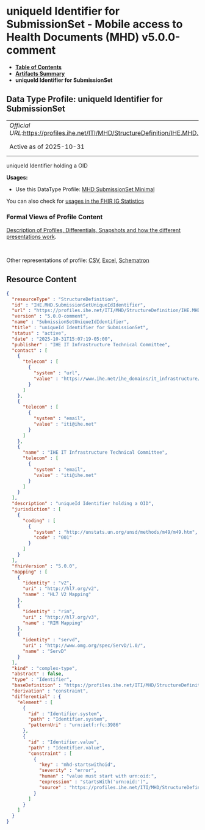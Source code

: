 # uniqueId Identifier for SubmissionSet - Mobile access to Health Documents (MHD) v5.0.0-comment

* [**Table of Contents**](toc.md)
* [**Artifacts Summary**](artifacts.md)
* **uniqueId Identifier for SubmissionSet**

## Data Type Profile: uniqueId Identifier for SubmissionSet 

| | |
| :--- | :--- |
| *Official URL*:https://profiles.ihe.net/ITI/MHD/StructureDefinition/IHE.MHD.SubmissionSetUniqueIdIdentifier | *Version*:5.0.0-comment |
| Active as of 2025-10-31 | *Computable Name*:SubmissionSetUniqueIdIdentifier |

 
uniqueId Identifier holding a OID 

**Usages:**

* Use this DataType Profile: [MHD SubmissionSet Minimal](StructureDefinition-IHE.MHD.Minimal.SubmissionSet.md)

You can also check for [usages in the FHIR IG Statistics](https://packages2.fhir.org/xig/ihe.iti.mhd|current/StructureDefinition/IHE.MHD.SubmissionSetUniqueIdIdentifier)

### Formal Views of Profile Content

 [Description of Profiles, Differentials, Snapshots and how the different presentations work](http://build.fhir.org/ig/FHIR/ig-guidance/readingIgs.html#structure-definitions). 

 

Other representations of profile: [CSV](StructureDefinition-IHE.MHD.SubmissionSetUniqueIdIdentifier.csv), [Excel](StructureDefinition-IHE.MHD.SubmissionSetUniqueIdIdentifier.xlsx), [Schematron](StructureDefinition-IHE.MHD.SubmissionSetUniqueIdIdentifier.sch) 



## Resource Content

```json
{
  "resourceType" : "StructureDefinition",
  "id" : "IHE.MHD.SubmissionSetUniqueIdIdentifier",
  "url" : "https://profiles.ihe.net/ITI/MHD/StructureDefinition/IHE.MHD.SubmissionSetUniqueIdIdentifier",
  "version" : "5.0.0-comment",
  "name" : "SubmissionSetUniqueIdIdentifier",
  "title" : "uniqueId Identifier for SubmissionSet",
  "status" : "active",
  "date" : "2025-10-31T15:07:19-05:00",
  "publisher" : "IHE IT Infrastructure Technical Committee",
  "contact" : [
    {
      "telecom" : [
        {
          "system" : "url",
          "value" : "https://www.ihe.net/ihe_domains/it_infrastructure/"
        }
      ]
    },
    {
      "telecom" : [
        {
          "system" : "email",
          "value" : "iti@ihe.net"
        }
      ]
    },
    {
      "name" : "IHE IT Infrastructure Technical Committee",
      "telecom" : [
        {
          "system" : "email",
          "value" : "iti@ihe.net"
        }
      ]
    }
  ],
  "description" : "uniqueId Identifier holding a OID",
  "jurisdiction" : [
    {
      "coding" : [
        {
          "system" : "http://unstats.un.org/unsd/methods/m49/m49.htm",
          "code" : "001"
        }
      ]
    }
  ],
  "fhirVersion" : "5.0.0",
  "mapping" : [
    {
      "identity" : "v2",
      "uri" : "http://hl7.org/v2",
      "name" : "HL7 V2 Mapping"
    },
    {
      "identity" : "rim",
      "uri" : "http://hl7.org/v3",
      "name" : "RIM Mapping"
    },
    {
      "identity" : "servd",
      "uri" : "http://www.omg.org/spec/ServD/1.0/",
      "name" : "ServD"
    }
  ],
  "kind" : "complex-type",
  "abstract" : false,
  "type" : "Identifier",
  "baseDefinition" : "https://profiles.ihe.net/ITI/MHD/StructureDefinition/IHE.MHD.UniqueIdIdentifier",
  "derivation" : "constraint",
  "differential" : {
    "element" : [
      {
        "id" : "Identifier.system",
        "path" : "Identifier.system",
        "patternUri" : "urn:ietf:rfc:3986"
      },
      {
        "id" : "Identifier.value",
        "path" : "Identifier.value",
        "constraint" : [
          {
            "key" : "mhd-startswithoid",
            "severity" : "error",
            "human" : "value must start with urn:oid:",
            "expression" : "startsWith('urn:oid:')",
            "source" : "https://profiles.ihe.net/ITI/MHD/StructureDefinition/IHE.MHD.SubmissionSetUniqueIdIdentifier"
          }
        ]
      }
    ]
  }
}

```
